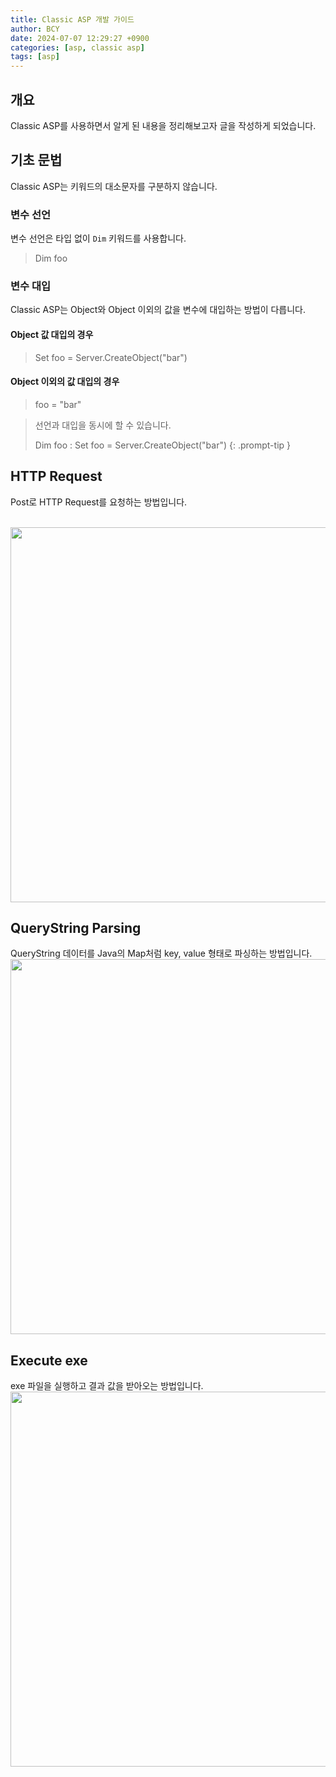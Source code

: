 ```yaml
---
title: Classic ASP 개발 가이드
author: BCY
date: 2024-07-07 12:29:27 +0900
categories: [asp, classic asp]
tags: [asp]
---
```


## 개요
Classic ASP를 사용하면서 알게 된 내용을 정리해보고자 글을 작성하게 되었습니다.

## 기초 문법
Classic ASP는 키워드의 대소문자를 구분하지 않습니다.

### 변수 선언
변수 선언은 타입 없이 `Dim` 키워드를 사용합니다.
> Dim foo

### 변수 대입
Classic ASP는 Object와 Object 이외의 값을 변수에 대입하는 방법이 다릅니다.

#### Object 값 대입의 경우
> Set foo = Server.CreateObject("bar")
#### Object 이외의 값 대입의 경우
> foo = "bar"

> 선언과 대입을 동시에 할 수 있습니다.
>
> Dim foo : Set foo = Server.CreateObject("bar")
{: .prompt-tip }

## HTTP Request
Post로 HTTP Request를 요청하는 방법입니다.

<br/><img src="{{site.url}}/assets/img/blog/20240707/20240707_asp_devTip_1.png" width="600"/>

## QueryString Parsing
QueryString 데이터를 Java의 Map처럼 key, value 형태로 파싱하는 방법입니다.
<br/><img src="{{site.url}}/assets/img/blog/20240707/20240707_asp_devTip_2.png" width="600"/>

## Execute exe
exe 파일을 실행하고 결과 값을 받아오는 방법입니다.
<br/><img src="{{site.url}}/assets/img/blog/20240707/20240707_asp_devTip_3.png" width="600"/>
